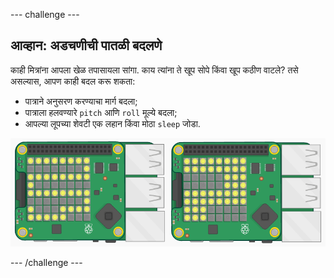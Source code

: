 \--- challenge \---

## आव्हान: अडचणीची पातळी बदलणे

काही मित्रांना आपला खेळ तपासायला सांगा. काय त्यांना ते खूप सोपे किंवा खूप कठीण वाटले? तसे असल्यास, आपण काही बदल करू शकता:

+ पात्राने अनुसरण करण्याचा मार्ग बदला;
+ पात्राला हलवण्यारे `pitch` आणि `roll` मूल्ये बदला;
+ आपल्या लूपच्या शेवटी एक लहान किंवा मोठा `sleep` जोडा.

![स्क्रीनशॉट](images/tightrope-difficulty.png)

\--- /challenge \---